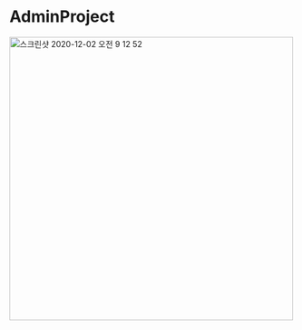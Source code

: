 # AdminProject
<img width="500" alt="스크린샷 2020-12-02 오전 9 12 52" src="https://user-images.githubusercontent.com/57715611/100811793-c4f75800-347e-11eb-912a-6cc137426dda.png">

